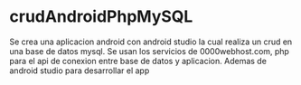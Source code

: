 # crudAndroidPhpMySQL


Se crea una aplicacion android con android studio la cual realiza un crud en una base de datos
mysql. Se usan los servicios de 0000webhost.com, php para el api de conexion entre base de datos y aplicacion. Ademas de android studio para desarrollar el app
